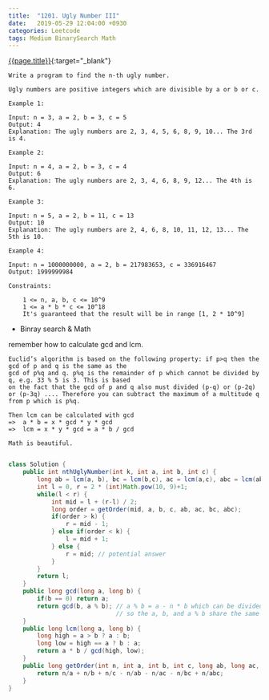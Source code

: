 ```yaml
---
title:  "1201. Ugly Number III"
date:   2019-05-29 12:04:00 +0930
categories: Leetcode
tags: Medium BinarySearch Math
---
```


[{{page.title}}](https://leetcode.com/problems/ugly-number-iii/){:target="_blank"}

    Write a program to find the n-th ugly number.

    Ugly numbers are positive integers which are divisible by a or b or c.

    Example 1:

    Input: n = 3, a = 2, b = 3, c = 5
    Output: 4
    Explanation: The ugly numbers are 2, 3, 4, 5, 6, 8, 9, 10... The 3rd is 4.

    Example 2:

    Input: n = 4, a = 2, b = 3, c = 4
    Output: 6
    Explanation: The ugly numbers are 2, 3, 4, 6, 8, 9, 12... The 4th is 6.

    Example 3:

    Input: n = 5, a = 2, b = 11, c = 13
    Output: 10
    Explanation: The ugly numbers are 2, 4, 6, 8, 10, 11, 12, 13... The 5th is 10.

    Example 4:

    Input: n = 1000000000, a = 2, b = 217983653, c = 336916467
    Output: 1999999984

    Constraints:

        1 <= n, a, b, c <= 10^9
        1 <= a * b * c <= 10^18
        It's guaranteed that the result will be in range [1, 2 * 10^9]


* Binray search & Math

remember how to calculate gcd and lcm.

    Euclid’s algorithm is based on the following property: if p>q then the gcd of p and q is the same as the
    gcd of p%q and q. p%q is the remainder of p which cannot be divided by q, e.g. 33 % 5 is 3. This is based
    on the fact that the gcd of p and q also must divided (p-q) or (p-2q) or (p-3q) .... Therefore you can subtract the maximum of a multitude q from p which is p%q.

    Then lcm can be calculated with gcd
    =>  a * b = x * gcd * y * gcd
    =>  lcm = x * y * gcd = a * b / gcd

    Math is beautiful.

```java

class Solution {
    public int nthUglyNumber(int k, int a, int b, int c) {
        long ab = lcm(a, b), bc = lcm(b,c), ac = lcm(a,c), abc = lcm(ab, c);
        int l = 0, r = 2 * (int)Math.pow(10, 9)+1;
        while(l < r) {
            int mid = l + (r-l) / 2;
            long order = getOrder(mid, a, b, c, ab, ac, bc, abc);
            if(order > k) {
                r = mid - 1;
            } else if(order < k) {
                l = mid + 1;
            } else {
                r = mid; // potential answer
            }
        }
        return l;
    }
    public long gcd(long a, long b) {
        if(b == 0) return a;
        return gcd(b, a % b); // a % b = a - n * b which can be divided by the gcd of a and b
                              // so the a, b, and a % b share the same gcd, and a > b && b > a % b
    }
    public long lcm(long a, long b) {
        long high = a > b ? a : b;
        long low = high == a ? b : a;
        return a * b / gcd(high, low);
    }
    public long getOrder(int n, int a, int b, int c, long ab, long ac, long bc, long abc) {
        return n/a + n/b + n/c - n/ab - n/ac - n/bc + n/abc;
    }
}
```
